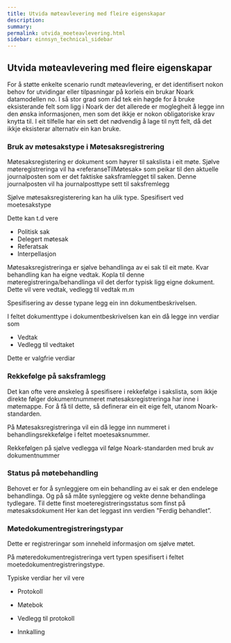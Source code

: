 ```yaml
---
title: Utvida møteavlevering med fleire eigenskapar
description:
summary:
permalink: utvida_moeteavlevering.html
sidebar: einnsyn_technical_sidebar
---
```

## Utvida møteavlevering med fleire eigenskapar

For å støtte enkelte scenario rundt møteavlevering, er det identifisert nokon behov for utvidingar eller tilpasningar på korleis ein brukar Noark datamodellen no. I så stor grad som råd tek ein høgde for å bruke eksisterande felt som ligg i Noark der det allerede er moglegheit å legge inn den ønska informasjonen, men som det ikkje er nokon obligatoriske krav knytta til.  I eit tilfelle har ein sett det nødvendig å lage til nytt felt, då det ikkje eksisterar alternativ ein kan bruke.




### Bruk av møtesakstype i Møtesaksregistrering
Møtesaksregistering er dokument som høyrer til sakslista i eit møte. Sjølve møteregistreringa vil ha «referanseTilMøtesak» som peikar til den aktuelle journalposten som er det faktiske saksframlegget til saken. Denne journalposten vil ha journalposttype sett til saksfremlegg

Sjølve møtesaksregisterering kan ha ulik type. Spesifisert ved moetesakstype

Dette kan t.d vere

* Politisk sak
* Delegert møtesak
* Referatsak
* Interpellasjon



Møtesaksregistreringa er sjølve behandlinga av ei sak til eit møte.  Kvar behandling kan ha eigne vedtak. Kopla til denne møteregistreringa/behandlinga vil det derfor typisk ligg eigne dokument.  Dette vil vere vedtak, vedlegg til vedtak m.m



Spesifisering av desse typane legg ein inn dokumentbeskrivelsen.

I feltet dokumenttype i dokumentbeskrivelsen kan ein då legge inn verdiar som

* Vedtak
* Vedlegg til vedtaket



Dette er valgfrie verdiar




### Rekkefølge på saksframlegg
Det kan ofte vere ønskeleg å spesifisere i rekkefølge i sakslista, som ikkje direkte følger dokumentnummeret møtesaksregistreringa har inne i møtemappe.  For å få til dette, så definerar ein eit eige felt, utanom Noark-standarden.

På Møtesaksregistreringa vil ein då legge inn nummeret i behandlingsrekkefølge i feltet moetesaksnummer.

Rekkefølgen på sjølve vedlegga vil følge Noark-standarden med bruk av dokumentnummer




### Status på møtebehandling
Behovet er for å synleggjere om ein behandling av ei sak er den endelege behandlinga. Og på så måte synleggjere og vekte denne behandlinga tydlegare.  Til dette finst moeteregistreringsstatus som finst på møtesaksdokument  Her kan det leggast inn verdien "Ferdig behandlet”.



### Møtedokumentregistreringstypar
Dette er registreringar som inneheld informasjon om sjølve møtet.  

På møteredokumentregistreringa vert typen spesifisert i feltet moetedokumentregistreringstype.

Typiske verdiar her vil vere

* Protokoll

* Møtebok

* Vedlegg til protokoll

* Innkalling
